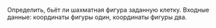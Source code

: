 Определить, бьёт ли шахматная фигура заданную клетку. Входные данные: координаты фигуры один, координаты фигуры два.